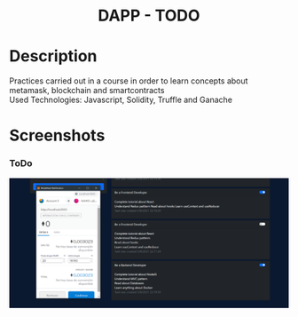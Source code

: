 <h1 align="center">
  <br>
  DAPP - TODO
  <br>
</h1>

# Description

Practices carried out in a course in order to learn concepts about metamask, blockchain and smartcontracts
<br>
Used Technologies: Javascript, Solidity, Truffle and Ganache

# Screenshots

### ToDo

![Image of pagina](frontend/assets/screenshot.png)




